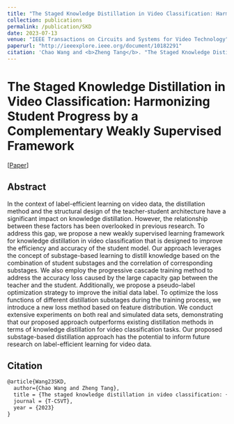 ```yaml
---
title: "The Staged Knowledge Distillation in Video Classification: Harmonizing Student Progress by a Complementary Weakly Supervised Framework"
collection: publications
permalink: /publication/SKD
date: 2023-07-13
venue: "IEEE Transactions on Circuits and Systems for Video Technology"
paperurl: "http://ieeexplore.ieee.org/document/10182291"
citation: 'Chao Wang and <b>Zheng Tang</b>. "The Staged Knowledge Distillation in Video Classification: Harmonizing Student Progress by a Complementary Weakly Supervised Framework". <i>IEEE Transactions on Circuits and Systems for Video Technology (T-CSVT)</i>. 2023.'
---
```


# The Staged Knowledge Distillation in Video Classification: Harmonizing Student Progress by a Complementary Weakly Supervised Framework

[<a href="https://ieeexplore.ieee.org/document/10182291">Paper</a>]

## Abstract
In the context of label-efficient learning on video data, the distillation method and the structural design of the teacher-student architecture have a significant impact on knowledge distillation. However, the relationship between these factors has been overlooked in previous research. To address this gap, we propose a new weakly supervised learning framework for knowledge distillation in video classification that is designed to improve the efficiency and accuracy of the student model. Our approach leverages the concept of substage-based learning to distill knowledge based on the combination of student substages and the correlation of corresponding substages. We also employ the progressive cascade training method to address the accuracy loss caused by the large capacity gap between the teacher and the student. Additionally, we propose a pseudo-label optimization strategy to improve the initial data label. To optimize the loss functions of different distillation substages during the training process, we introduce a new loss method based on feature distribution. We conduct extensive experiments on both real and simulated data sets, demonstrating that our proposed approach outperforms existing distillation methods in terms of knowledge distillation for video classification tasks. Our proposed substage-based distillation approach has the potential to inform future research on label-efficient learning for video data.

## Citation
```latex
@article{Wang23SKD,  
  author={Chao Wang and Zheng Tang},  
  title = {The staged knowledge distillation in video classification: {H}armonizing student progress by a complementary weakly supervised framework},  
  journal = {T-CSVT},  
  year = {2023}  
}

